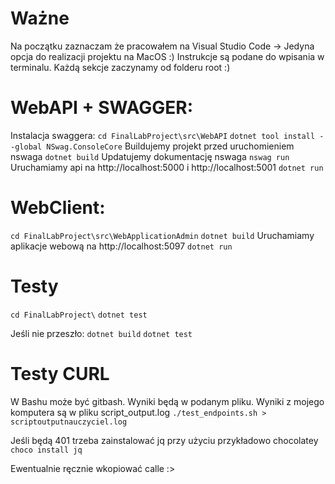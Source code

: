 # Ważne
Na początku zaznaczam że pracowałem na Visual Studio Code -> Jedyna opcja do realizacji projektu na MacOS :)
Instrukcje są podane do wpisania w terminalu.
Każdą sekcje zaczynamy od folderu root :)

# WebAPI + SWAGGER:
Instalacja swaggera:
`cd FinalLabProject\src\WebAPI`
`dotnet tool install --global NSwag.ConsoleCore`
Buildujemy projekt przed uruchomieniem nswaga
`dotnet build` 
Updatujemy dokumentację nswaga
`nswag run`
Uruchamiamy api na http://localhost:5000 i http://localhost:5001
`dotnet run`

# WebClient:

`cd FinalLabProject\src\WebApplicationAdmin`
`dotnet build`
Uruchamiamy  aplikacje webową na http://localhost:5097
`dotnet run`

# Testy

`cd FinalLabProject\`
`dotnet test`

Jeśli nie przeszło:
`dotnet build`
`dotnet test`

# Testy CURL
W Bashu może być gitbash. Wyniki będą w podanym pliku. Wyniki z mojego komputera są w pliku script_output.log
`./test_endpoints.sh > scriptoutputnauczyciel.log`

Jeśli będą 401 trzeba zainstalować jq przy użyciu przykładowo chocolatey
`choco install jq`

Ewentualnie ręcznie wkopiować calle :>